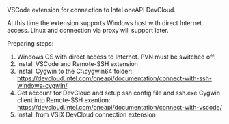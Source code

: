 VSCode extension for connection to Intel oneAPI DevCloud.

At this time the extension supports Windows host with direct Internet access. Linux and connection via proxy will support later.

Preparing steps:
1. Windows OS with direct access to Internet. PVN must be switched off!
2. Install VSCode and Remote-SSH extension
3. Install Cygwin to the C:\cygwin64 folder: https://devcloud.intel.com/oneapi/documentation/connect-with-ssh-windows-cygwin/ 
4. Get account for DevCloud and setup ssh config file and ssh.exe Cygwin client into Remote-SSH exention: https://devcloud.intel.com/oneapi/documentation/connect-with-vscode/
5. Install from VSIX DevCloud connection extension 
